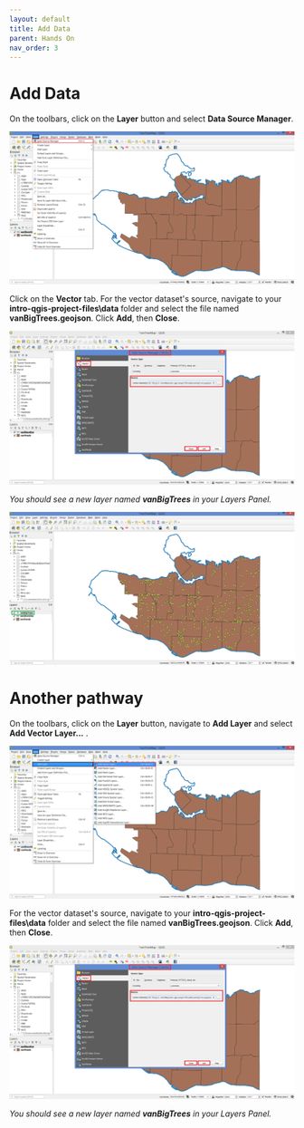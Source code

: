 ```yaml
---
layout: default
title: Add Data
parent: Hands On
nav_order: 3
---
```


# Add Data

On the toolbars, click on the **Layer** button and select **Data Source Manager**.

![Data Source Manager button](data-source-manager_20200822.png)

Click on the **Vector** tab. For the vector dataset's source, navigate to your **intro-qgis-project-files\data** folder and select the file named **vanBigTrees.geojson**. Click **Add**, then **Close**.

![add vanBigTrees vector](add-vector-vanBigTrees_20200822.png)

*You should see a new layer named **vanBigTrees** in your Layers Panel.*

![vanBigTrees new layer](vanBigTrees-new-layer_20200822.png)

# Another pathway

On the toolbars, click on the **Layer** button, navigate to **Add Layer** and select **Add Vector Layer...** .

![Add Vector Layer](add-vector-layer_20200822.png)

For the vector dataset's source, navigate to your **intro-qgis-project-files\data** folder and select the file named **vanBigTrees.geojson**. Click **Add**, then **Close**.

![add vanBigTrees vector](add-vector-vanBigTrees_20200822.png)

*You should see a new layer named **vanBigTrees** in your Layers Panel.*
